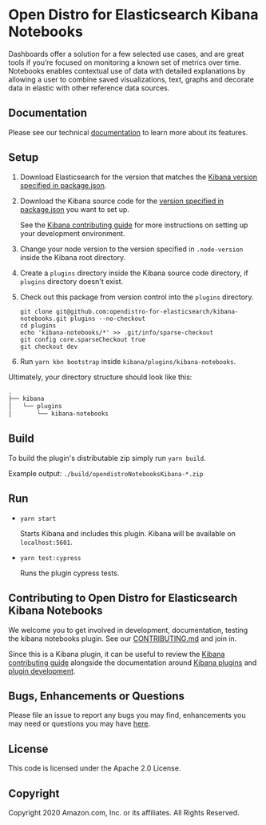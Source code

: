 # Open Distro for Elasticsearch Kibana Notebooks

Dashboards offer a solution for a few selected use cases, and are great tools if you’re focused on monitoring a known set of metrics over time. Notebooks enables contextual use of data with detailed explanations by allowing a user to combine saved visualizations, text, graphs and decorate data in elastic with other reference data sources.

## Documentation

Please see our technical [documentation](https://opendistro.github.io/for-elasticsearch-docs/docs/kibana/notebooks/) to learn more about its features.

## Setup

1. Download Elasticsearch for the version that matches the [Kibana version specified in package.json](./package.json#L7).
1. Download the Kibana source code for the [version specified in package.json](./package.json#L7) you want to set up.

   See the [Kibana contributing guide](https://github.com/elastic/kibana/blob/master/CONTRIBUTING.md#setting-up-your-development-environment) for more instructions on setting up your development environment.

1. Change your node version to the version specified in `.node-version` inside the Kibana root directory.
1. Create a `plugins` directory inside the Kibana source code directory, if `plugins` directory doesn't exist.
1. Check out this package from version control into the `plugins` directory.
   ```
   git clone git@github.com:opendistro-for-elasticsearch/kibana-notebooks.git plugins --no-checkout
   cd plugins
   echo 'kibana-notebooks/*' >> .git/info/sparse-checkout
   git config core.sparseCheckout true
   git checkout dev
   ```
1. Run `yarn kbn bootstrap` inside `kibana/plugins/kibana-notebooks`.

Ultimately, your directory structure should look like this:

```md
.
├── kibana
│   └── plugins
│       └── kibana-notebooks
```

## Build

To build the plugin's distributable zip simply run `yarn build`.

Example output: `./build/opendistroNotebooksKibana-*.zip`


## Run

- `yarn start`

  Starts Kibana and includes this plugin. Kibana will be available on `localhost:5601`.

- `yarn test:cypress`

  Runs the plugin cypress tests.

## Contributing to Open Distro for Elasticsearch Kibana Notebooks

We welcome you to get involved in development, documentation, testing the kibana notebooks plugin. See our [CONTRIBUTING.md](./../CONTRIBUTING.md) and join in.

Since this is a Kibana plugin, it can be useful to review the [Kibana contributing guide](https://github.com/elastic/kibana/blob/master/CONTRIBUTING.md) alongside the documentation around [Kibana plugins](https://www.elastic.co/guide/en/kibana/master/kibana-plugins.html) and [plugin development](https://www.elastic.co/guide/en/kibana/current/plugin-development.html).

## Bugs, Enhancements or Questions

Please file an issue to report any bugs you may find, enhancements you may need or questions you may have [here](https://github.com/opendistro-for-elasticsearch/kibana-notebooks/issues).

## License

This code is licensed under the Apache 2.0 License.

## Copyright

Copyright 2020 Amazon.com, Inc. or its affiliates. All Rights Reserved.
